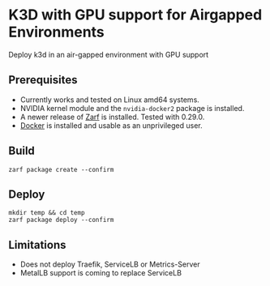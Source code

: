 # K3D with GPU support for Airgapped Environments
Deploy k3d in an air-gapped environment with GPU support

## Prerequisites

- Currently works and tested on Linux amd64 systems.
- NVIDIA kernel module and the `nvidia-docker2` package is installed.
- A newer release of [Zarf](https://github.com/defenseunicorns/zarf) is installed. Tested with 0.29.0.
- [Docker](https://docs.docker.com/engine/install/) is installed and usable as an unprivileged user.

## Build

```
zarf package create --confirm
```

## Deploy
```
mkdir temp && cd temp
zarf package deploy --confirm
```

## Limitations
- Does not deploy Traefik, ServiceLB or Metrics-Server
- MetalLB support is coming to replace ServiceLB
